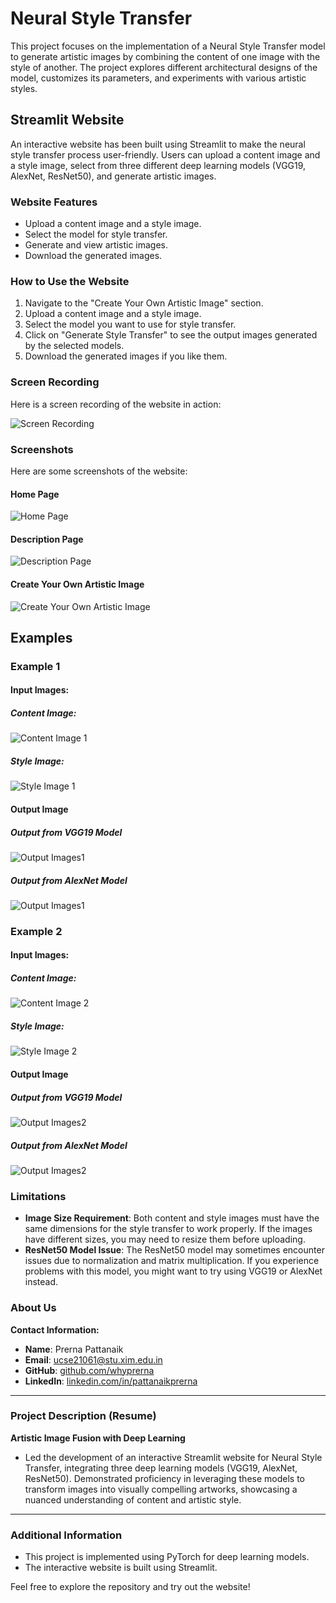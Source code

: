 # Neural Style Transfer

This project focuses on the implementation of a Neural Style Transfer model to generate artistic images by combining the content of one image with the style of another. The project explores different architectural designs of the model, customizes its parameters, and experiments with various artistic styles.

## Streamlit Website

An interactive website has been built using Streamlit to make the neural style transfer process user-friendly. Users can upload a content image and a style image, select from three different deep learning models (VGG19, AlexNet, ResNet50), and generate artistic images.

### Website Features

- Upload a content image and a style image.
- Select the model for style transfer.
- Generate and view artistic images.
- Download the generated images.

### How to Use the Website

1. Navigate to the "Create Your Own Artistic Image" section.
2. Upload a content image and a style image.
3. Select the model you want to use for style transfer.
4. Click on "Generate Style Transfer" to see the output images generated by the selected models.
5. Download the generated images if you like them.

### Screen Recording

Here is a screen recording of the website in action:

![Screen Recording](media/screen_recording.gif)

### Screenshots

Here are some screenshots of the website:

#### Home Page
![Home Page](Screenshots/Screenshot.home.png)

#### Description Page
![Description Page](Screenshots/Screenshot.description.png)

#### Create Your Own Artistic Image
![Create Your Own Artistic Image](Screenshots/Screenshot.insertimage.png)

## Examples 

### Example 1
#### Input Images:
##### Content Image: 
![Content Image 1](Screenshots/content-image1.png)
##### Style Image:
![Style Image 1](Screenshots/content-image1.png)
#### Output Image
##### Output from VGG19 Model
![Output Images1](Screenshots/outputimage1.1.png)
##### Output from AlexNet Model
![Output Images1](Screenshots/outputimage1.2.png)


### Example 2
#### Input Images:
##### Content Image: 
![Content Image 2](Screenshots/content-image2.png)
##### Style Image:
![Style Image 2](Screenshots/content-image2.png)
#### Output Image
##### Output from VGG19 Model
![Output Images2](Screenshots/outputimage2.1.png)
##### Output from AlexNet Model
![Output Images2](Screenshots/outputimage2.2.png)


### Limitations

- **Image Size Requirement**: Both content and style images must have the same dimensions for the style transfer to work properly. If the images have different sizes, you may need to resize them before uploading.
- **ResNet50 Model Issue**: The ResNet50 model may sometimes encounter issues due to normalization and matrix multiplication. If you experience problems with this model, you might want to try using VGG19 or AlexNet instead.

### About Us

**Contact Information:**

- **Name**: Prerna Pattanaik
- **Email**: [ucse21061@stu.xim.edu.in](mailto:ucse21061@stu.xim.edu.in)
- **GitHub**: [github.com/whyprerna](https://github.com/whyprerna)
- **LinkedIn**: [linkedin.com/in/pattanaikprerna](https://www.linkedin.com/in/pattanaikprerna/)

---

### Project Description (Resume)

**Artistic Image Fusion with Deep Learning**

- Led the development of an interactive Streamlit website for Neural Style Transfer, integrating three deep learning models (VGG19, AlexNet, ResNet50). Demonstrated proficiency in leveraging these models to transform images into visually compelling artworks, showcasing a nuanced understanding of content and artistic style.

---

### Additional Information

- This project is implemented using PyTorch for deep learning models.
- The interactive website is built using Streamlit.

Feel free to explore the repository and try out the website!
